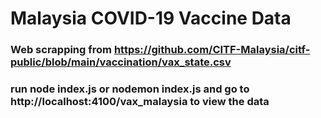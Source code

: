 
# Malaysia COVID-19 Vaccine Data
### Web scrapping from https://github.com/CITF-Malaysia/citf-public/blob/main/vaccination/vax_state.csv
### run node index.js or nodemon index.js and go to http://localhost:4100/vax_malaysia to view the data
